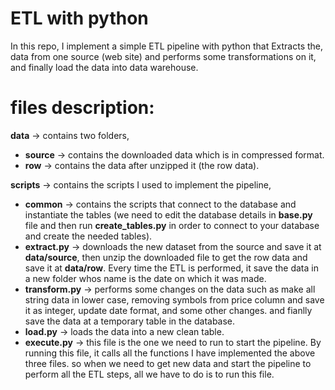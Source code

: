 # ETL with python

In this repo, I implement a simple ETL pipeline with python that Extracts the, data from one source (web site) and performs some transformations on it, and finally load the data into data warehouse.

# files description:
**data** -> contains two folders, 
- **source** -> contains the downloaded data which is in compressed format.
- **row** -> contains the data after unzipped it (the row data).

**scripts** -> contains the scripts I used to implement the pipeline,
- **common** -> contains the scripts that connect to the database and instantiate the tables (we need to edit the database details in **base.py** file and then run **create_tables.py** in order to connect to your database and create the needed tables).
- **extract.py** -> downloads the new dataset from the source and save it at **data/source**, then unzip the downloaded file to get the row data and save it at **data/row**. Every time the ETL is performed, it save the data in a new folder whos name is the date on which it was made.
- **transform.py** -> performs some changes on the data such as make all string data in lower case, removing symbols from price column and save it as integer, update date format, and some other changes. and fianlly save the data at a temporary table in the database.
- **load.py** -> loads the data into a new clean table.
- **execute.py** -> this file is the one we need to run to start the pipeline. By running this file, it calls all the functions I have implemented the above three files. so when we need to get new data and start the pipeline to perform all the ETL steps, all we have to do is to run this file.

